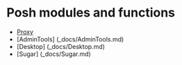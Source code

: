 
Posh modules and functions
==========================

- [Proxy](_docs/Proxy.md)
- [AdminTools] (_docs/AdminTools.md)
- [Desktop] (_docs/Desktop.md)
- [Sugar] (_docs/Sugar.md)
